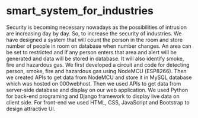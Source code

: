 # smart_system_for_industries
Security is becoming necessary nowadays as the possibilities of intrusion are increasing day by day. So, to increase the security of industries. We have designed a system that will count the person in the room and store number of people in room on database when number changes. An area can be set to restricted and if any person enters that area and alert will be generated and data will be stored in database. It will also identify smoke, fire and hazardous gas.
We first developed a circuit and code for detecting person, smoke, fire and hazardous gas using NodeMCU (ESP8266). Then we created APIs to get data from NodeMCU and store it in MySQL database which was hosted on 000webhost. Then we used APIs to get data from server-side database and display on our web application. 
We used Python for back-end programing and Django framework to display live data on client side.
For front-end we used HTML, CSS, JavaScript and Bootstrap to design attractive UI.
